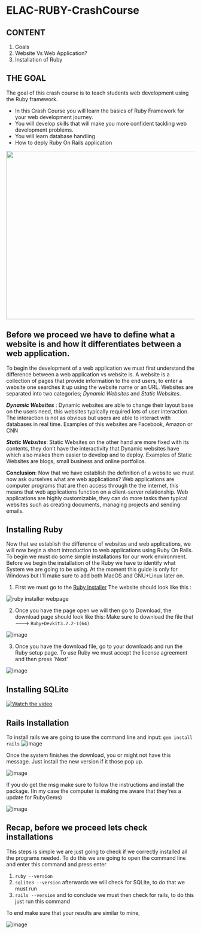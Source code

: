 # ELAC-RUBY-CrashCourse
## CONTENT
1. Goals
2. Website Vs Web Application?
3. Installation of Ruby

## THE GOAL
The goal of this crash course is to teach students web development using the Ruby framework. 

- In this Crash Course you will learn the basics of Ruby Framework for your web development journey.
- You will develop skills that will make you more confident tackling web development problems.
- You will learn database handling
- How to deply Ruby On Rails application



<img src = "https://github.com/AngelinCS/ELAC-RUBY-CrashCourse/assets/59464059/6addd90d-6e4d-4a64-a10e-10476b4d81c8" width = "650" height= "450">

## Before we proceed we have to define what a website is and how it differentiates between a web application.

To begin the development of a web application we must first understand the difference between a web application vs website is. A website is a collection of pages that provide information to the end users, to enter a website one searches it up using the website name or an URL. Websites are separated into two categories; *Dynamic Websites* and *Static Websites*. 

***Dynamic Websites*** : Dynamic websites are able to change their layout base on the users need, this websites typically required lots of user interaction. The interaction is not as obvious but users are able to interact with databases in real time. Examples of this websites are Facebook, Amazon or CNN

***Static Websites***: Static Websites on the other hand are more fixed with its contents, they don’t have the interactivity that Dynamic websites have which also makes them easier to develop and to deploy. Examples of Static Websites are blogs, small business and online portfolios.

**Conclusion**: Now that we have establish the definition of a website we must now ask ourselves what are web applications? Web applications are computer programs that are then access through the the internet, this means that web applications function on a client-server relationship. Web applications are highly customizable, they can do more tasks then typical websites such as creating documents, managing projects and sending emails.

## Installing Ruby 

Now that we establish the difference of websites and web applications, we will now begin a short introduction to web applications using Ruby On Rails. To begin we must do some simple installations for our work environment. Before we begin the installation of the Ruby we have to identify what System we are going to be using. At the moment this guide is only for Windows but I'll make sure to add both MacOS and GNU+Linux later on.


1. First we must go to the [Ruby Installer](https://rubyinstaller.org/)
   The website should look like this :
    
![ruby installer webpage](https://github.com/AngelinCS/ELAC-RUBY-CrashCourse/assets/59464059/7767b591-9919-4eb5-83f8-a7697b069844)

2. Once you have the page open we will then go to Download, the download page should look like this:
Make sure to download the file that ---> `Ruby+Devkit3.2.2-1(64)`

![image](https://github.com/AngelinCS/ELAC-RUBY-CrashCourse/assets/59464059/a49064d0-4348-49de-b713-a77a77d65707)

3. Once you have the download file, go to your downloads and run the Ruby setup page. To use Ruby we must accept the license agreement and then press 'Next'

![image](https://github.com/AngelinCS/ELAC-RUBY-CrashCourse/assets/59464059/a25835dd-01fe-4d78-b32d-d0512db981b3)



  

## Installing SQLite

[![Watch the video](https://img.youtube.com/vi/watch?v=5ZkC_WE2W6s/https://github.com/AngelinCS/ELAC-RUBY-CrashCourse/assets/59464059/7d75bf0b-eb05-4ad9-84e6-dedf9b807818)](https://www.youtube.com/watch?v=5ZkC_WE2W6s)



## Rails Installation 

To install rails we are going to use the command line and input:
`gem install rails`
![image](https://github.com/AngelinCS/ELAC-RUBY-CrashCourse/assets/59464059/ab86c71d-2af5-4965-8f58-a86c23b9fc67)

Once the system finishes the download, you or might not have this message. Just install the new version if it those pop up.

![image](https://github.com/AngelinCS/ELAC-RUBY-CrashCourse/assets/59464059/9ab842fc-a183-4003-a9c8-331375c017b9)

If you do get the msg make sure to follow the instructions and install the package. (In my case the computer is making me aware that they'res a update for RubyGems)

![image](https://github.com/AngelinCS/ELAC-RUBY-CrashCourse/assets/59464059/7aba4f4c-effd-4feb-9103-6f0826cc0fb6)


## Recap, before we proceed lets check installations

This steps is simple we are just going to check if we correctly installed all the programs needed. To do this we are going to open the command line and enter this command and press enter
1. `ruby --version`
2. `sqlite3 --version`
afterwards we will check for SQLite, to do that we must run 
3. `rails --version`
and to conclude we must then check for rails, to do this just run this command 

To end make sure that your results are similar to mine, 

![image](https://github.com/AngelinCS/ELAC-RUBY-CrashCourse/assets/59464059/53930aef-24e9-464b-aa9b-037cf5c8cfdd)












